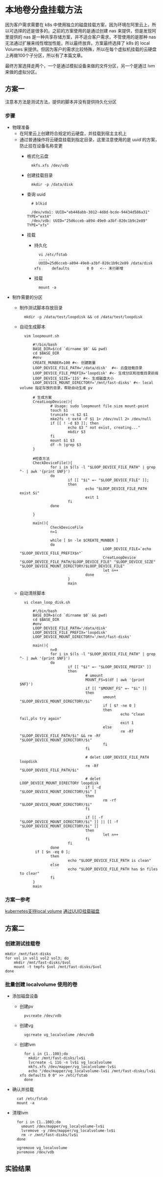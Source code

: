 # 本地卷分盘挂载方法
因为客户需求需要在 k8s 中使用独立的磁盘挂载方案，因为环境在阿里云上，所以可选择的还是很多的。之前的方案使用的是通过创建 nas 来提供，但是发现阿里提供的 nas 是一种共享存储方案，并不适合客户需求，不管使用的是那种 nas 无法通过扩展来线性增加性能，所以最终放弃。方案最终选择了 k8s 的 local Volumes 来提供。但因为客户的需求比较特殊，所以在每个虚拟机挂载的云硬盘上再做100个子分区，所以有了本篇文章。

最终方案选择走两个，一个是通过模拟设备来做的文件分区，另一个是通过 lvm 来做的虚拟分区。
## 方案一
注意本方法是测试方法，提供的脚本并没有提供持久化分区
### 步骤
- 物理准备
	- 在阿里云上创建符合规定的云硬盘，并挂载到宿主主机上
	- 通过普通操作将云硬盘挂载到指定目录，这里注意使用的是 uuid 的方案，防止挂在设备名称变更
		- 格式化云盘
		
				mkfs.xfs /dev/vdb
		- 创建挂载目录

				mkdir -p /data/disk		
		- 查询 uuid
	
				# blkid
	
				/dev/vda1: UUID="eb448abb-3012-4d8d-bcde-94434d586a31" TYPE="ext4"
				/dev/vdb: UUID="25d6cceb-a894-49e0-a3bf-820c1b9c2e89" TYPE="xfs"
		- 挂载
			- 持久化
			
					vi /etc/fstab
					.....
					UUID=25d6cceb-a894-49e0-a3bf-820c1b9c2e89 /data/disk              xfs     defaults        0 0   <-- 末行新增
			- 挂载
	
					mount -a			
- 制作需要的分区
	- 制作测试脚本存放目录

			mkdir -p /data/test/loopdisk && cd /data/test/loopdisk
	- 自动生成脚本

			vim loopmount.sh
			
				#!/bin/bash
				BASE_DIR=$(cd `dirname $0` && pwd)
				cd $BASE_DIR
				#env
				CREATE_MUNBER=100 #<- 创建数量
				LOOP_DEVICE_FILE_PATH='/data/disk'  #<- 云盘挂载目录
				LOOP_DEVICE_FILE_PREFIX='loopdisk' #<- 生成分区和挂载目录前缀
				LOOP_DEVICE_SIZE='11G' #<- 生成磁盘大小
				LOOP_DEVICE_MOUNT_DIRECTORY='/mnt/fast-disks' #<- local volume 指定存放的目录，帮助自动生成 pv
				
				# 生成方案
				CreatLoopDevice(){
				        # Usage: sudo loopmount file size mount-point
				        touch $1
				        truncate -s $2 $1
				        mke2fs -t ext4 -F $1 1> /dev/null 2> /dev/null
				        if [[ ! -d $3 ]]; then
				                echo $3 " not exist, creating..."
				                mkdir $3
				        fi
				        mount $1 $3
				        df -h |grep $3
				}
				
				#检查方法
				CheckDeviceFile(){
				        for i in $(ls -l "$LOOP_DEVICE_FILE_PATH" | grep ^- | awk '{print $NF}')
				        do
				                if [[ "$i" =~ "$LOOP_DEVICE_FILE" ]];
				                then
				                        echo "$LOOP_DEVICE_FILE_PATH exist $i"
				                        exit 1
				                fi
				        done
				
				}
				
				main(){
				        CheckDeviceFile
				        n=1
				
				        while [ $n -le $CREATE_MUNBER ]
				        do
								                LOOP_DEVICE_FILE=`echo "$LOOP_DEVICE_FILE_PREFIX$n"`
								                CreatLoopDevice "$LOOP_DEVICE_FILE_PATH/$LOOP_DEVICE_FILE" "$LOOP_DEVICE_SIZE" "$LOOP_DEVICE_MOUNT_DIRECTORY/$LOOP_DEVICE_FILE"
								                let n++
								        done
								}
								main
	- 自动清除脚本

			vi clean_loop_disk.sh	
			
				#!/bin/bash
				BASE_DIR=$(cd `dirname $0` && pwd)
				cd $BASE_DIR
				#env
				LOOP_DEVICE_FILE_PATH='/data/disk'
				LOOP_DEVICE_FILE_PREFIX='loopdisk'
				LOOP_DEVICE_MOUNT_DIRECTORY='/mnt/fast-disks'
				
				main(){
				        n=0
				        for i in $(ls -l "$LOOP_DEVICE_FILE_PATH" | grep ^- | awk '{print $NF}')
				        do
				                if [[ "$i" =~ "$LOOP_DEVICE_PREFIX" ]]
				                then
				                        # umount
				                        MOUNT_FS=$(df | awk '{print $NF}')
				                        if [[ "$MOUNT_FS" =~ "$i" ]]
				                        then
				                                umount "$LOOP_DEVICE_MOUNT_DIRECTORY/$i"
				                                if [ $? -ne 0 ]
				                                then
				                                        echo "clean fail,pls try again"
				                                        exit 1
				                                else
				                                        rm -Rf "$LOOP_DEVICE_FILE_PATH/$i" && rm -Rf "$LOOP_DEVICE_MOUNT_DIRECTORY/$i"
				                                fi
				                        fi
				
				                        # delet LOOP_DEVICE_FILE_PATH loopdisk
				                        rm -Rf "$LOOP_DEVICE_FILE_PATH/$i"
				
				                        # delet LOOP_DEVICE_MOUNT_DIRECTORY loopdisk
				                        if [ -d "$LOOP_DEVICE_MOUNT_DIRECTORY/$i" ]
				                        then
				                                rm -rf "$LOOP_DEVICE_MOUNT_DIRECTORY/$i"
				                        fi
				
				                        if [[ -f "$LOOP_DEVICE_MOUNT_DIRECTORY/$i" ]] || [[ -f "$LOOP_DEVICE_MOUNT_DIRECTORY/$i" ]]
				                        then
				                                let n++
				                        fi
				                fi
				        done
				 if [ $n -eq 0 ];
				        then
				                echo "$LOOP_DEVICE_FILE_PATH is clean"
				        else
				                echo "$LOOP_DEVICE_FILE_PATH has $n files to clear"
				        fi
				}
				main       

### 方案一参考
[kubernetes支持local volume](https://ieevee.com/tech/2019/01/17/local-volume.html)
[通过UUID挂载磁盘](https://blog.csdn.net/zhang1990_2017/article/details/69857043)

## 方案二
### 创建测试挂载卷

	mkdir /mnt/fast-disks
	for vol in vol1 vol2 vol3; do
	    mkdir /mnt/fast-disks/$vol
	    mount -t tmpfs $vol /mnt/fast-disks/$vol
	done
### 批量创建 localvolume 使用的卷
- 添加磁盘设备
	- 创建pv

			pvcreate /dev/vdb
	- 创建vg

			vgcreate vg_localvolume /dev/vdb
	- 创建lvm

			for i in {1..100};do
			  mkdir /mnt/fast-disks/lv$i
			  lvcreate -L 11G -n lv$i vg_localvolume
			  mkfs.xfs /dev/mapper/vg_localvolume-lv$i
			  echo "/dev/mapper/vg_localvolume-lv$i /mnt/fast-disks/lv$i xfs defaults 0 0" >> /etc/fstab
			done
- 确认并挂载

		cat /etc/fstab
		mount -a
- 清理lvm
	
		for i in {1..100};do
		  umount /dev/mapper/vg_localvolume-lv$i
		  lvremove -y /dev/mapper/vg_localvolume-lv$i
		  rm -r /mnt/fast-disks/lv$i
		done

		vgremove vg_localvolume
		pvremove /dev/vdb


## 实验结果		